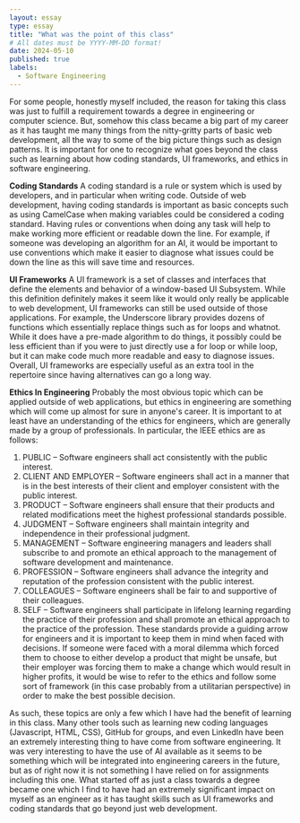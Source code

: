 ```yaml
---
layout: essay
type: essay
title: "What was the point of this class"
# All dates must be YYYY-MM-DD format!
date: 2024-05-10
published: true
labels:
  - Software Engineering
---
```


For some people, honestly myself included, the reason for taking this class was just to fulfill a requirement towards a degree in engineering or computer science. But, somehow this class became a big part of my career as it has taught me many things from the nitty-gritty parts of basic web development, all the way to some of the big picture things such as design patterns. It is important for one to recognize what goes beyond the class such as learning about how coding standards, UI frameworks, and ethics in software engineering. 

**Coding Standards**
A coding standard is a rule or system which is used by developers, and in particular when writing code. Outside of web development, having coding standards is important as basic concepts such as using CamelCase when making variables could be considered a coding standard. Having rules or conventions when doing any task will help to make working more efficient or readable down the line. For example, if someone was developing an algorithm for an AI, it would be important to use conventions which make it easier to diagnose what issues could be down the line as this will save time and resources. 

**UI Frameworks**
A UI framework is a set of classes and interfaces that define the elements and behavior of a window-based UI Subsystem. While this definition definitely makes it seem like it would only really be applicable to web development, UI frameworks can still be used outside of those applications. For example, the Underscore library provides dozens of functions which essentially replace things such as for loops and whatnot. While it does have a pre-made algorithm to do things, it possibly could be less efficient than if you were to just directly use a for loop or while loop, but it can make code much more readable and easy to diagnose issues. Overall, UI frameworks are especially useful as an extra tool in the repertoire since having alternatives can go a long way.

**Ethics In Engineering**
Probably the most obvious topic which can be applied outside of web applications, but ethics in engineering are something which will come up almost for sure in anyone's career. It is important to at least have an understanding of the ethics for engineers, which are generally made by a group of professionals. In particular, the IEEE ethics are as follows:
1. PUBLIC – Software engineers shall act consistently with the public interest.
2. CLIENT AND EMPLOYER – Software engineers shall act in a manner that is in the best interests of their client and employer consistent with the public interest.
3. PRODUCT – Software engineers shall ensure that their products and related modifications meet the highest professional standards possible.
4. JUDGMENT – Software engineers shall maintain integrity and independence in their professional judgment.
5. MANAGEMENT – Software engineering managers and leaders shall subscribe to and promote an ethical approach to the management of software development and maintenance.
6. PROFESSION – Software engineers shall advance the integrity and reputation of the profession consistent with the public interest.
7. COLLEAGUES – Software engineers shall be fair to and supportive of their colleagues.
8. SELF – Software engineers shall participate in lifelong learning regarding the practice of their profession and shall promote an ethical approach to the practice of the profession.
These standards provide a guiding arrow for engineers and it is important to keep them in mind when faced with decisions. If someone were faced with a moral dilemma which forced them to choose to either develop a product that might be unsafe, but their employer was forcing them to make a change which would result in higher profits, it would be wise to refer to the ethics and follow some sort of framework (in this case probably from a utilitarian perspective) in order to make the best possible decision.

As such, these topics are only a few which I have had the benefit of learning in this class. Many other tools such as learning new coding languages (Javascript, HTML, CSS), GitHub for groups, and even LinkedIn have been an extremely interesting thing to have come from software engineering. It was very interesting to have the use of AI available as it seems to be something which will be integrated into engineering careers in the future, but as of right now it is not something I have relied on for assignments including this one. What started off as just a class towards a degree became one which I find to have had an extremely significant impact on myself as an engineer as it has taught skills such as UI frameworks and coding standards that go beyond just web development.
